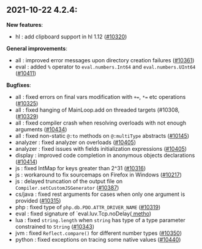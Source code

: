 
## 2021-10-22 4.2.4:

__New features__:

* hl : add clipboard support in hl 1.12 ([#10320](https://github.com/HaxeFoundation/haxe/issues/10320))

__General improvements__:

* all : improved error messages upon directory creation failures ([#10361](https://github.com/HaxeFoundation/haxe/issues/10361))
* eval : added `%` operator to `eval.numbers.Int64` and `eval.numbers.UInt64` ([#10411](https://github.com/HaxeFoundation/haxe/issues/10411))

__Bugfixes__:

* all : fixed errors on final vars modification with `+=`, `*=` etc operations ([#10325](https://github.com/HaxeFoundation/haxe/issues/10325))
* all : fixed hanging of MainLoop.add on threaded targets (#10308,([#10329](https://github.com/HaxeFoundation/haxe/issues/10329))
* all : fixed compiler crash when resolving overloads with not enough arguments ([#10434](https://github.com/HaxeFoundation/haxe/issues/10434))
* all : fixed non-static `@:to` methods on `@:multiType` abstracts ([#10145](https://github.com/HaxeFoundation/haxe/issues/10145))
* analyzer : fixed analyzer on overloads ([#10405](https://github.com/HaxeFoundation/haxe/issues/10405))
* analyzer : fixed issues with fields initialization expressions ([#10405](https://github.com/HaxeFoundation/haxe/issues/10405))
* display : improved code completion in anonymous objects declarations ([#10414](https://github.com/HaxeFoundation/haxe/issues/10414))
* js : fixed IntMap for keys greater than 2^31 ([#10316](https://github.com/HaxeFoundation/haxe/issues/10316))
* js : workaround to fix sourcemaps on Firefox in Windows ([#10217](https://github.com/HaxeFoundation/haxe/issues/10217))
* js : delayed truncation of the output file on `Compiler.setCustomJSGenerator` ([#10387](https://github.com/HaxeFoundation/haxe/issues/10387))
* cs/java : fixed rest arguments for cases when only one argument is provided ([#10315](https://github.com/HaxeFoundation/haxe/issues/10315))
* php : fixed type of `php.db.PDO.ATTR_DRIVER_NAME` ([#10319](https://github.com/HaxeFoundation/haxe/issues/10319))
* eval : fixed signature of `eval.luv.Tcp.noDelay([ metho](https://github.com/HaxeFoundation/haxe/issues/metho))
* lua : fixed `string.length` when `string` has type of a type parameter constrained to `String` ([#10343](https://github.com/HaxeFoundation/haxe/issues/10343))
* jvm : fixed `Reflect.compare()` for different number types ([#10350](https://github.com/HaxeFoundation/haxe/issues/10350))
* python : fixed exceptions on tracing some native values ([#10440](https://github.com/HaxeFoundation/haxe/issues/10440))